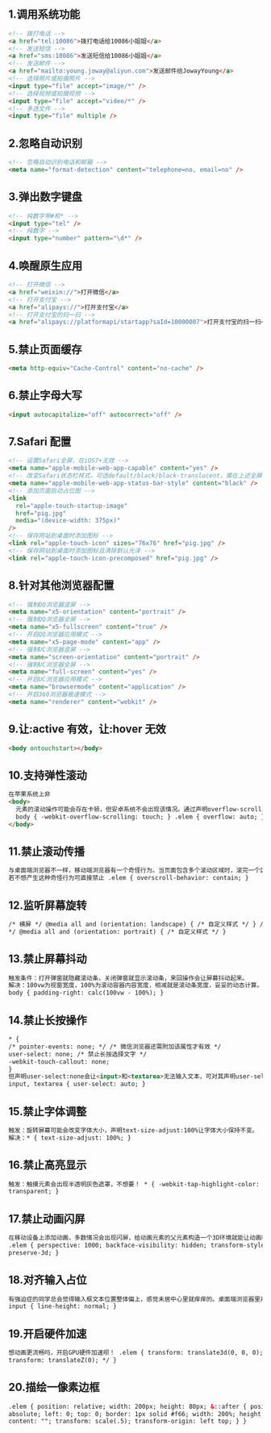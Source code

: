 <!--
 * @Author: your name
 * @Date: 2021-03-11 16:39:24
 * @LastEditTime: 2021-03-11 16:55:18
 * @LastEditors: Please set LastEditors
 * @Description: In User Settings Edit
 * @FilePath: \lcz_document\docs\mobile.md
-->

## 1.调用系统功能

```html
<!-- 拨打电话 -->
<a href="tel:10086">拨打电话给10086小姐姐</a>
<!-- 发送短信 -->
<a href="sms:10086">发送短信给10086小姐姐</a>
<!-- 发送邮件 -->
<a href="mailto:young.joway@aliyun.com">发送邮件给JowayYoung</a>
<!-- 选择照片或拍摄照片 -->
<input type="file" accept="image/*" />
<!-- 选择视频或拍摄视频 -->
<input type="file" accept="video/*" />
<!-- 多选文件 -->
<input type="file" multiple />
```

## 2.忽略自动识别

```html
<!-- 忽略自动识别电话和邮箱 -->
<meta name="format-detection" content="telephone=no, email=no" />
```

## 3.弹出数字键盘

```html
<!-- 纯数字带#和* -->
<input type="tel" />
<!-- 纯数字 -->
<input type="number" pattern="\d*" />
```

## 4.唤醒原生应用

```html
<!-- 打开微信 -->
<a href="weixin://">打开微信</a>
<!-- 打开支付宝 -->
<a href="alipays://">打开支付宝</a>
<!-- 打开支付宝的扫一扫 -->
<a href="alipays://platformapi/startapp?saId=10000007">打开支付宝的扫一扫</a>
```

## 5.禁止页面缓存

```html
<meta http-equiv="Cache-Control" content="no-cache" />
```

## 6.禁止字母大写

```html
<input autocapitalize="off" autocorrect="off" />
```

## 7.Safari 配置

```html
<!-- 设置Safari全屏，在iOS7+无效 -->
<meta name="apple-mobile-web-app-capable" content="yes" />
<!-- 改变Safari状态栏样式，可选default/black/black-translucent，需在上述全屏模式下才有效 -->
<meta name="apple-mobile-web-app-status-bar-style" content="black" />
<!-- 添加页面启动占位图 -->
<link
  rel="apple-touch-startup-image"
  href="pig.jpg"
  media="(device-width: 375px)"
/>
<!-- 保存网站到桌面时添加图标 -->
<link rel="apple-touch-icon" sizes="76x76" href="pig.jpg" />
<!-- 保存网站到桌面时添加图标且清除默认光泽 -->
<link rel="apple-touch-icon-precomposed" href="pig.jpg" />
```

## 8.针对其他浏览器配置

```html
<!-- 强制QQ浏览器竖屏 -->
<meta name="x5-orientation" content="portrait" />
<!-- 强制QQ浏览器全屏 -->
<meta name="x5-fullscreen" content="true" />
<!-- 开启QQ浏览器应用模式 -->
<meta name="x5-page-mode" content="app" />
<!-- 强制UC浏览器竖屏 -->
<meta name="screen-orientation" content="portrait" />
<!-- 强制UC浏览器全屏 -->
<meta name="full-screen" content="yes" />
<!-- 开启UC浏览器应用模式 -->
<meta name="browsermode" content="application" />
<!-- 开启360浏览器极速模式 -->
<meta name="renderer" content="webkit" />
```

## 9.让:active 有效，让:hover 无效

```html
<body ontouchstart></body>
```

## 10.支持弹性滚动

```html
在苹果系统上非
<body>
  元素的滚动操作可能会存在卡顿，但安卓系统不会出现该情况。通过声明overflow-scrolling:touch调用系统原生滚动事件优化弹性滚动，增加页面滚动的流畅度。
  body { -webkit-overflow-scrolling: touch; } .elem { overflow: auto; }
</body>
```

## 11.禁止滚动传播

```html
与桌面端浏览器不一样，移动端浏览器有一个奇怪行为。当页面包含多个滚动区域时，滚完一个区域后若还存在滚动动量则会将这些剩余动量传播到下一个滚动区域，造成该区域也滚动起来。这种行为称为滚动传播。
若不想产生这种奇怪行为可直接禁止 .elem { overscroll-behavior: contain; }
```

## 12.监听屏幕旋转

```html
/* 横屏 */ @media all and (orientation: landscape) { /* 自定义样式 */ } /* 竖屏
*/ @media all and (orientation: portrait) { /* 自定义样式 */ }
```

## 13.禁止屏幕抖动

```html
触发条件：打开弹窗就隐藏滚动条，关闭弹窗就显示滚动条，来回操作会让屏幕抖动起来。
解决：100vw为视窗宽度，100%为滚动容器内容宽度，相减就是滚动条宽度，妥妥的动态计算。
body { padding-right: calc(100vw - 100%); }
```

## 14.禁止长按操作

```html
* {
/* pointer-events: none; */ /* 微信浏览器还需附加该属性才有效 */
user-select: none; /* 禁止长按选择文字 */
-webkit-touch-callout: none;
}
但声明user-select:none会让<input>和<textarea>无法输入文本，可对其声明user-select:auto排除在外。
input, textarea { user-select: auto; }

```

## 15.禁止字体调整

```html
触发：旋转屏幕可能会改变字体大小，声明text-size-adjust:100%让字体大小保持不变。
解决：* { text-size-adjust: 100%; }
```

## 16.禁止高亮显示

```html
触发：触摸元素会出现半透明灰色遮罩，不想要！ * { -webkit-tap-highlight-color:
transparent; }
```

## 17.禁止动画闪屏

```html
在移动设备上添加动画，多数情况会出现闪屏，给动画元素的父元素构造一个3D环境就能让动画稳定运行了。
.elem { perspective: 1000; backface-visibility: hidden; transform-style:
preserve-3d; }
```

## 18.对齐输入占位

```html
有强迫症的同学总会觉得输入框文本位置整体偏上，感觉未居中心里就痒痒的。桌面端浏览器里声明line-height等于height就能解决，但移动端浏览器里还是未能解决，需将line-height声明为normal才行。
input { line-height: normal; }
```

## 19.开启硬件加速

```html
想动画更流畅吗，开启GPU硬件加速呗！ .elem { transform: translate3d(0, 0, 0); /*
transform: translateZ(0); */ }
```

## 20.描绘一像素边框

```html
.elem { position: relative; width: 200px; height: 80px; &::after { position:
absolute; left: 0; top: 0; border: 1px solid #f66; width: 200%; height: 200%;
content: ""; transform: scale(.5); transform-origin: left top; } }
```
